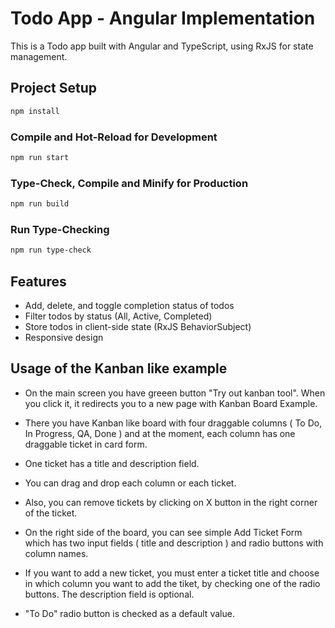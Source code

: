 # Todo App - Angular Implementation

This is a Todo app built with Angular and TypeScript, using RxJS for state management.

## Project Setup

```bash
npm install
```

### Compile and Hot-Reload for Development

```bash
npm run start
```

### Type-Check, Compile and Minify for Production

```bash
npm run build
```

### Run Type-Checking

```bash
npm run type-check
```

## Features

- Add, delete, and toggle completion status of todos
- Filter todos by status (All, Active, Completed)
- Store todos in client-side state (RxJS BehaviorSubject)
- Responsive design


## Usage of the Kanban like example

- On the main screen you have greeen button "Try out kanban tool". When you click it, it redirects you to a new page with Kanban Board Example.
- There you have Kanban like board with four draggable columns ( To Do, In Progress, QA, Done ) and at the moment, each column has one draggable ticket in card form.
- One ticket has a title and description field.
- You can drag and drop each column or each ticket.
- Also, you can remove tickets by clicking on X button in the right corner of the ticket.

- On the right side of the board, you can see simple Add Ticket Form which has two input fields ( title and description ) and radio buttons with column names.
- If you want to add a new ticket, you must enter a ticket title and choose in which column you want to add the tiket, by checking one of the radio buttons. The description field is optional.
- "To Do" radio button is checked as a default value.
